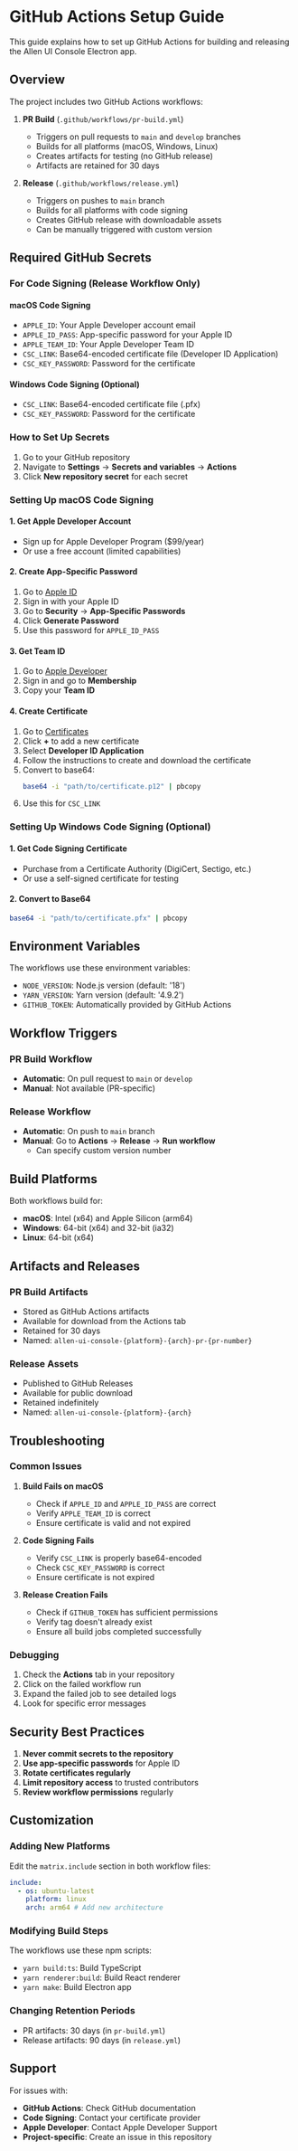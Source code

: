 # GitHub Actions Setup Guide

This guide explains how to set up GitHub Actions for building and releasing the Allen UI Console
Electron app.

## Overview

The project includes two GitHub Actions workflows:

1. **PR Build** (`.github/workflows/pr-build.yml`)
   - Triggers on pull requests to `main` and `develop` branches
   - Builds for all platforms (macOS, Windows, Linux)
   - Creates artifacts for testing (no GitHub release)
   - Artifacts are retained for 30 days

2. **Release** (`.github/workflows/release.yml`)
   - Triggers on pushes to `main` branch
   - Builds for all platforms with code signing
   - Creates GitHub release with downloadable assets
   - Can be manually triggered with custom version

## Required GitHub Secrets

### For Code Signing (Release Workflow Only)

#### macOS Code Signing

- `APPLE_ID`: Your Apple Developer account email
- `APPLE_ID_PASS`: App-specific password for your Apple ID
- `APPLE_TEAM_ID`: Your Apple Developer Team ID
- `CSC_LINK`: Base64-encoded certificate file (Developer ID Application)
- `CSC_KEY_PASSWORD`: Password for the certificate

#### Windows Code Signing (Optional)

- `CSC_LINK`: Base64-encoded certificate file (.pfx)
- `CSC_KEY_PASSWORD`: Password for the certificate

### How to Set Up Secrets

1. Go to your GitHub repository
2. Navigate to **Settings** → **Secrets and variables** → **Actions**
3. Click **New repository secret** for each secret

### Setting Up macOS Code Signing

#### 1. Get Apple Developer Account

- Sign up for Apple Developer Program ($99/year)
- Or use a free account (limited capabilities)

#### 2. Create App-Specific Password

1. Go to [Apple ID](https://appleid.apple.com)
2. Sign in with your Apple ID
3. Go to **Security** → **App-Specific Passwords**
4. Click **Generate Password**
5. Use this password for `APPLE_ID_PASS`

#### 3. Get Team ID

1. Go to [Apple Developer](https://developer.apple.com)
2. Sign in and go to **Membership**
3. Copy your **Team ID**

#### 4. Create Certificate

1. Go to [Certificates](https://developer.apple.com/account/resources/certificates/list)
2. Click **+** to add a new certificate
3. Select **Developer ID Application**
4. Follow the instructions to create and download the certificate
5. Convert to base64:
   ```bash
   base64 -i "path/to/certificate.p12" | pbcopy
   ```
6. Use this for `CSC_LINK`

### Setting Up Windows Code Signing (Optional)

#### 1. Get Code Signing Certificate

- Purchase from a Certificate Authority (DigiCert, Sectigo, etc.)
- Or use a self-signed certificate for testing

#### 2. Convert to Base64

```bash
base64 -i "path/to/certificate.pfx" | pbcopy
```

## Environment Variables

The workflows use these environment variables:

- `NODE_VERSION`: Node.js version (default: '18')
- `YARN_VERSION`: Yarn version (default: '4.9.2')
- `GITHUB_TOKEN`: Automatically provided by GitHub Actions

## Workflow Triggers

### PR Build Workflow

- **Automatic**: On pull request to `main` or `develop`
- **Manual**: Not available (PR-specific)

### Release Workflow

- **Automatic**: On push to `main` branch
- **Manual**: Go to **Actions** → **Release** → **Run workflow**
  - Can specify custom version number

## Build Platforms

Both workflows build for:

- **macOS**: Intel (x64) and Apple Silicon (arm64)
- **Windows**: 64-bit (x64) and 32-bit (ia32)
- **Linux**: 64-bit (x64)

## Artifacts and Releases

### PR Build Artifacts

- Stored as GitHub Actions artifacts
- Available for download from the Actions tab
- Retained for 30 days
- Named: `allen-ui-console-{platform}-{arch}-pr-{pr-number}`

### Release Assets

- Published to GitHub Releases
- Available for public download
- Retained indefinitely
- Named: `allen-ui-console-{platform}-{arch}`

## Troubleshooting

### Common Issues

1. **Build Fails on macOS**
   - Check if `APPLE_ID` and `APPLE_ID_PASS` are correct
   - Verify `APPLE_TEAM_ID` is correct
   - Ensure certificate is valid and not expired

2. **Code Signing Fails**
   - Verify `CSC_LINK` is properly base64-encoded
   - Check `CSC_KEY_PASSWORD` is correct
   - Ensure certificate is not expired

3. **Release Creation Fails**
   - Check if `GITHUB_TOKEN` has sufficient permissions
   - Verify tag doesn't already exist
   - Ensure all build jobs completed successfully

### Debugging

1. Check the **Actions** tab in your repository
2. Click on the failed workflow run
3. Expand the failed job to see detailed logs
4. Look for specific error messages

## Security Best Practices

1. **Never commit secrets to the repository**
2. **Use app-specific passwords** for Apple ID
3. **Rotate certificates regularly**
4. **Limit repository access** to trusted contributors
5. **Review workflow permissions** regularly

## Customization

### Adding New Platforms

Edit the `matrix.include` section in both workflow files:

```yaml
include:
  - os: ubuntu-latest
    platform: linux
    arch: arm64 # Add new architecture
```

### Modifying Build Steps

The workflows use these npm scripts:

- `yarn build:ts`: Build TypeScript
- `yarn renderer:build`: Build React renderer
- `yarn make`: Build Electron app

### Changing Retention Periods

- PR artifacts: 30 days (in `pr-build.yml`)
- Release artifacts: 90 days (in `release.yml`)

## Support

For issues with:

- **GitHub Actions**: Check GitHub documentation
- **Code Signing**: Contact your certificate provider
- **Apple Developer**: Contact Apple Developer Support
- **Project-specific**: Create an issue in this repository

